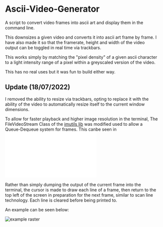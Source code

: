 # Ascii-Video-Generator

A script to convert video frames into ascii art and display them in the command line.

This downsizes a given video and converts it into ascii art frame by frame.
I have also made it so that the framerate, height and width of the video output can be toggled in real time via trackbars.

This works simply by matching the "pixel density" of a given ascii character to a light intensity range of a pixel within a greyscaled version of the video.

This has no real uses but it was fun to build either way.

## Update (18/07/2022)

I removed the ability to resize via trackbars, opting to replace it with the ability of the video to automatically resize itself to the current window dimensions.

To allow for faster playback and higher image resolution in the terminal, The FileVideoStream Class of the [imutils lib](https://github.com/PyImageSearch/imutils/blob/master/imutils/video/filevideostream.py) was modified used to allow a Queue-Dequeue system for frames. This canbe seen in ![Stream.py](Stream.py)

Rather than simply dumping the output of the current frame into the terminal, the cursor is made to draw each line of a frame, then return to the top left of the screen in preparation for the next frame, similar to scan line technology. Each line is cleared before being printed to.

An example can be seen below:

![example raster](media/example.gif "example raster")
